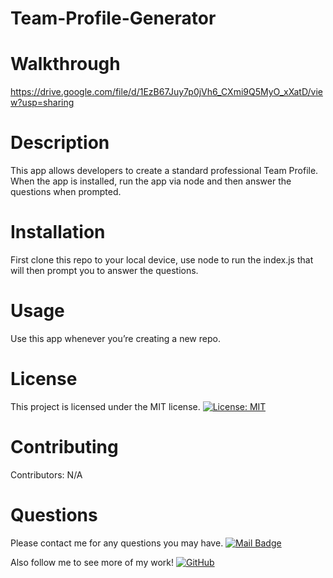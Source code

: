 # Team-Profile-Generator

# Walkthrough
https://drive.google.com/file/d/1EzB67Juy7p0jVh6_CXmi9Q5MyO_xXatD/view?usp=sharing


# Description
This app allows developers to create a standard professional Team Profile. 
When the app is installed, run the app via node and then answer the questions when prompted.


# Installation
First clone this repo to your local device, use node to run the index.js that will then prompt you to answer the questions.


# Usage
Use this app whenever you’re creating a new repo.


# License
This project is licensed under the MIT license. 
[![License: MIT](https://img.shields.io/badge/license-MIT-blue.svg)](https://opensource.org/licenses/MIT)


# Contributing
​Contributors: N/A


# Questions
Please contact me for any questions you may have.
[![Mail Badge](https://img.shields.io/badge/-vin.richitelli-c0392b?style=flat&labelColor=c0392b&logo=gmail&logoColor=white)](mailto:vin.richitelli@gmail.com)

Also follow me to see more of my work!
[![GitHub](https://img.shields.io/github/followers/vinrich10?style=social)](https://github.com/vinrich10)

